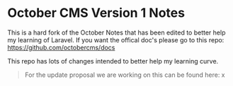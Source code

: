 # October CMS Version 1 Notes

This is a hard fork of the October Notes that has been edited to better help my learning of Laravel. If you want the offical doc's please go to this repo: https://github.com/octobercms/docs

This repo has lots of changes intended to better help my learning curve.

> For the update proposal we are working on this can be found here: x
